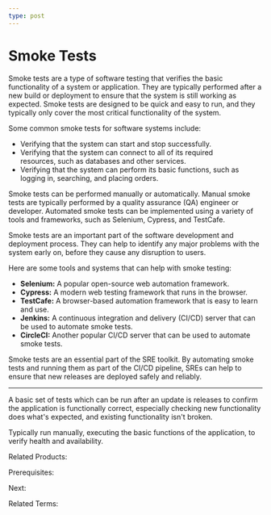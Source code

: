 ```yaml
---
type: post
---
```

# Smoke Tests

Smoke tests are a type of software testing that verifies the basic functionality of a system or application. They are typically performed after a new build or deployment to ensure that the system is still working as expected. Smoke tests are designed to be quick and easy to run, and they typically only cover the most critical functionality of the system.

Some common smoke tests for software systems include:

-   Verifying that the system can start and stop successfully.
-   Verifying that the system can connect to all of its required resources, such as databases and other services.
-   Verifying that the system can perform its basic functions, such as logging in, searching, and placing orders.

Smoke tests can be performed manually or automatically. Manual smoke tests are typically performed by a quality assurance (QA) engineer or developer. Automated smoke tests can be implemented using a variety of tools and frameworks, such as Selenium, Cypress, and TestCafe.

Smoke tests are an important part of the software development and deployment process. They can help to identify any major problems with the system early on, before they cause any disruption to users.

Here are some tools and systems that can help with smoke testing:

-   **Selenium:** A popular open-source web automation framework.
-   **Cypress:** A modern web testing framework that runs in the browser.
-   **TestCafe:** A browser-based automation framework that is easy to learn and use.
-   **Jenkins:** A continuous integration and delivery (CI/CD) server that can be used to automate smoke tests.
-   **CircleCI:** Another popular CI/CD server that can be used to automate smoke tests.

Smoke tests are an essential part of the SRE toolkit. By automating smoke tests and running them as part of the CI/CD pipeline, SREs can help to ensure that new releases are deployed safely and reliably.



---

A basic set of tests which can be run after an update is releases to confirm the application is functionally correct, especially checking new functionality does what's expected, and existing functionality isn't broken.

Typically run manually, executing the basic functions of the application, to verify health and availability.

Related Products: 

Prerequisites: 

Next: 

Related Terms:

